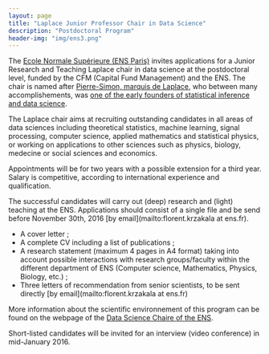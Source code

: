```yaml
---
layout: page
title: "Laplace Junior Professor Chair in Data Science"
description: "Postdoctoral Program"
header-img: "img/ens3.png"
---
```


The [Ecole Normale Supérieure (ENS Paris)](http://www.ens.fr) invites applications for a Junior Research and Teaching  Laplace chair in data science at the postdoctoral level, funded by the CFM (Capital Fund Management) and the ENS. The chair is named after [Pierre-Simon, marquis de Laplace](https://en.wikipedia.org/wiki/Pierre-Simon_Laplace), who between many accomplishements, was [one of the early founders of statistical inference and data science](https://en.wikipedia.org/wiki/Pierre-Simon_Laplace#Analytic_theory_of_probabilities).

The Laplace chair aims at recruiting outstanding candidates in all areas of data sciences including theoretical statistics, machine learning, signal processing, computer science, applied mathematics and statistical physics, or working on applications to other sciences such as physics, biology, medecine or social sciences and economics.

Appointments will be for two years with a possible extension for a third year. Salary is competitive, according to international experience and qualification.

The successful candidates will carry out (deep) research and (light) teaching at the ENS. Applications should consist of a single file and be send before November 30th, 2016 [by email](mailto:florent.krzakala at ens.fr).

- A cover letter ;
- A complete CV including a list of publications ;
- A research statement (maximum 4 pages in A4 format) taking into account possible interactions with research groups/faculty within the different department of ENS (Computer science, Mathematics, Physics, Biology, etc.) ;
- Three letters of recommendation from senior scientists, to be sent directly [by email](mailto:florent.krzakala at ens.fr)

More information about the scientific environnement of this program can be found on the webpage of the [Data Science Chaire of the ENS](https://data-ens.github.io).

Short-listed candidates will be invited for an interview (video conference) in mid-January 2016.

